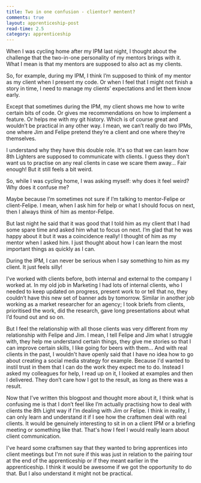 ```yaml
---
title: Two in one confusion - clientor? mentent?
comments: true
layout: apprenticeship-post
read-time: 2.5
category: apprenticeship
---
```


When I was cycling home after my IPM last night, I thought about the challenge that the two-in-one personality of my mentors brings with it. What I mean is that my mentors are supposed to also act as my clients.

<!--break-->

So, for example, during my IPM, I think I’m supposed to think of my mentor as my client when I present my code. Or when I feel that I might not finish a story in time, I need to manage my clients’ expectations and let them know early.

Except that sometimes during the IPM, my client shows me how to write certain bits of code. Or gives me recommendations on how to implement a feature. Or helps me with my git history. Which is of course great and wouldn’t be practical in any other way. I mean, we can’t really do two IPMs, one where Jim and Felipe pretend they’re a client and one where they’re themselves.

I understand why they have this double role. It's so that we can learn how 8th Lighters are supposed to communicate with clients. I guess they don't want us to practise on any real clients in case we scare them away... Fair enough! But it still feels a bit weird.

So, while I was cycling home, I was asking myself: why does it feel weird? Why does it confuse me?

Maybe because I’m sometimes not sure if I’m talking to mentor-Felipe or client-Felipe. I mean, when I ask him for help or what I should focus on next, then I always think of him as mentor-Felipe. 

But last night he said that it was good that I told him as my client that I had some spare time and asked him what to focus on next. I’m glad that he was happy about it but it was a coincidence really! I thought of him as my mentor when I asked him. I just thought about how I can learn the most important things as quickly as I can.
 
During the IPM, I can never be serious when I say something to him as my client. It just feels silly!

I’ve worked with clients before, both internal and external to the company I worked at. In my old job in Marketing I had lots of internal clients, who I needed to keep updated on progress, present work to or tell that no, they couldn’t have this new set of banner ads by tomorrow. Similar in another job working as a market researcher for an agency; I took briefs from clients, prioritised the work, did the research, gave long presentations about what I’d found out and so on.

But I feel the relationship with all those clients was very different from my relationship with Felipe and Jim. I mean, I tell Felipe and Jim what I struggle with, they help me understand certain things, they give me stories so that I can improve certain skills, I like going for beers with them… And with real clients in the past, I wouldn't have openly said that I have no idea how to go about creating a social media strategy for example. Because I'd wanted to instil trust in them that I can do the work they expect me to do. Instead I asked my colleagues for help, I read up on it, I looked at examples and then I delivered. They don’t care how I got to the result, as long as there was a result.

Now that I’ve written this blogpost and thought more about it, I think what is confusing me is that I don’t feel like I’m actually practising how to deal with clients the 8th Light way if I’m dealing with Jim or Felipe. I think in reality, I can only learn and understand it if I see how the craftsmen deal with real clients. It would be genuinely interesting to sit in on a client IPM or a briefing meeting or something like that. That's how I feel I would really learn about client communication. 

I've heard some craftsmen say that they wanted to bring apprentices into client meetings but I'm not sure if this was just in relation to the pairing tour at the end of the apprenticeship or if they meant earlier in the apprenticeship. I think it would be awesome if we got the opportunity to do that. But I also understand it might not be practical.